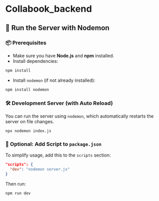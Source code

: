 # Collabook_backend

## 🚀 Run the Server with Nodemon

### 📦 Prerequisites

- Make sure you have **Node.js** and **npm** installed.
- Install dependencies:

```bash
npm install
```

- Install `nodemon` (if not already installed):

```bash
npm install nodemon
```

### 🛠️ Development Server (with Auto Reload)

You can run the server using `nodemon`, which automatically restarts the server on file changes.

```bash
npx nodemon index.js
```

### 📄 Optional: Add Script to `package.json`

To simplify usage, add this to the `scripts` section:

```json
"scripts": {
  "dev": "nodemon server.js"
}
```

Then run:

```bash
npm run dev
```